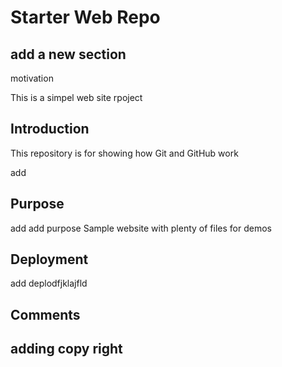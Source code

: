 # Starter Web Repo

## add a new section
motivation

This is a simpel web site rpoject 
## Introduction

This repository is for showing how Git and GitHub work

add

## Purpose

add 
add purpose
Sample website with plenty of files for demos

## Deployment
add deplodfjklajfld

## Comments

## adding copy right

